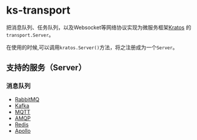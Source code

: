 # ks-transport

把消息队列、任务队列，以及Websocket等网络协议实现为微服务框架[Kratos](https://go-kratos.dev/docs/) 的`transport.Server`。

在使用的时候,可以调用`kratos.Server()`方法，将之注册成为一个`Server`。

## 支持的服务（Server）

### 消息队列

- [RabbitMQ](https://www.rabbitmq.com/)
- [Kafka](https://kafka.apache.org/)
- [MQTT](https://mqtt.org/)
- [AMQP](https://www.amqp.org/)
- [Redis](https://redis.io/)
- [Apollo](http://activemq.apache.org/apollo)